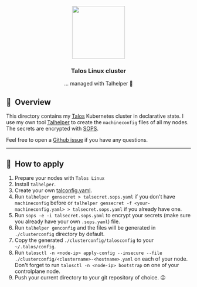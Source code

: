 <!-- markdownlint-disable MD033 MD041 -->
<div align="center">

<!-- markdownlint-disable MD033 -->
<img src="https://raw.githubusercontent.com/siderolabs/talos/main/website/assets/icons/logo.svg" align="center" width="144px"/>

### Talos Linux cluster

... managed with Talhelper :robot:

</div>

## :book:&nbsp; Overview

This directory contains my [Talos](https://www.talos.dev/) Kubernetes cluster in declarative state.
I use my own tool [Talhelper](https://github.com/budimanjojo/talhelper) to create the `machineconfig` files of all my nodes.
The secrets are encrypted with [SOPS](https://toolkit.fluxcd.io/guides/mozilla-sops/).

Feel free to open a [Github issue](https://github.com/budimanjojo/home-cluster/issues/new/choose) if you have any questions.

---

## :scroll:&nbsp; How to apply

1. Prepare your nodes with `Talos Linux`
2. Install `talhelper`.
3. Create your own [talconfig.yaml](https://github.com/budimanjojo/home-cluster/blob/main/talos/talconfig.yaml).
4. Run `talhelper gensecret > talsecret.sops.yaml` if you don't have `machineconfig` before or `talhelper gensecret -f <your-machineconfig.yaml> > talsecret.sops.yaml` if you already have one.
5. Run `sops -e -i talsecret.sops.yaml` to encrypt your secrets (make sure you already have your own `.sops.yaml`) file.
6. Run `talhelper genconfig` and the files will be generated in `./clusterconfig` directory by default.
7. Copy the generated `./clusterconfig/talosconfig` to your `~/.talos/config`.
8. Run `talosctl -n <node-ip> apply-config --insecure --file ./clusterconfig/<clustername>-<hostname>.yaml` on each of your node. Don't forget to run `talosctl -n <node-ip> bootstrap` on one of your controlplane node.
9. Push your current directory to your git repository of choice. :wink:
